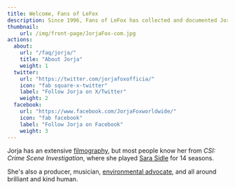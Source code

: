 ```yaml
---
title: Welcome, Fans of LeFox
description: Since 1996, Fans of LeFox has collected and documented Jorja Fox's career from acting to advocacy and everything in-between.
thumbnail:
    url: /img/front-page/JorjaFox-com.jpg
actions:
  about:
    url: "/faq/jorja/"
    title: "About Jorja"
    weight: 1
  twitter:
    url: "https://twitter.com/jorjafoxofficia/"
    icon: "fab square-x-twitter"
    label: "Follow Jorja on X/Twitter"
    weight: 2
  facebook:
    url: "https://www.facebook.com/JorjaFoxworldwide/"
    icon: "fab facebook"
    label: "Follow Jorja on Facebook"
    weight: 3
---
```


Jorja has an extensive [filmography](/library/filmography/), but most people know her from _CSI: Crime Scene Investigation_, where she played [Sara Sidle](/library/actor/csi/) for 14 seasons.

She's also a producer, musician, [environmental advocate](/library/advocacy/), and all around brilliant and kind human.
